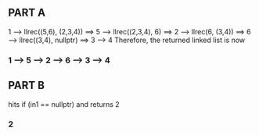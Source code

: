 ## PART A
1 --> llrec((5,6), (2,3,4)) ==> 5 --> llrec((2,3,4), 6) ==> 2 --> llrec(6, (3,4)) ==> 6 --> llrec((3,4), nullptr) ==> 3 --> 4
Therefore, the returned linked list is now 
### 1 --> 5 --> 2 --> 6 --> 3 --> 4

## PART B
hits if (in1 == nullptr) and returns 2
### 2

